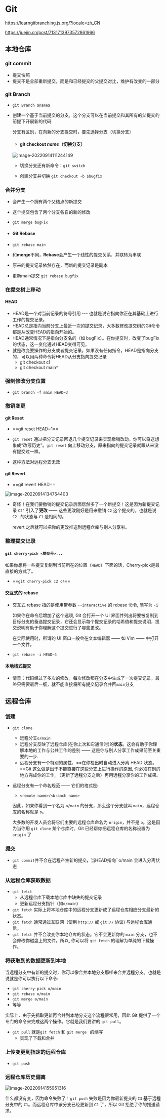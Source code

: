 # Git

https://learngitbranching.js.org/?locale=zh_CN


https://juejin.cn/post/7131713973572861966

## 本地仓库



### git commit

- 提交快照
- 提交不是全部重新提交，而是和已经提交的父提交对比，维护有改变的一部分

### git Branch

- `git Branch $name$`

- 创建一个基于当前提交的分支，这个分支可以在当前提交和其所有的父提交的前提下开展新的代码

  分支有区别，在向新的分支提交时，要先选择分支（切换分支）

  - #### git checkout $name$（切换分支）

  ![image-20220914111244149](C:\Users\Administrator\AppData\Roaming\Typora\typora-user-images\image-20220914111244149.png)

  - 切换分支还有新命令：`git switch`

  - 创建分支并切换 `git checkout -b $bugfix`

### 合并分支

- 会产生一个拥有两个父结点的新提交
- 这个提交包含了两个分支各自的新的修改

- `git merge bugFix`



- #### Git Rebase

- `git rebase main`

- 和**merge**不同，**Rebase**会产生一个线性的提交关系，并联转为串联

- 原来的提交记录依然存在，而新的提交记录是副本

- 更新main提交 `git rebase bugfix`



### 在提交树上移动

#### HEAD

- HEAD是一个对当前记录的符号引用 --- 也就是说它指向你正在其基础上进行工作的提交记录。
- HEAD总是指向当前分支上最近一次的提交记录，大多数修改提交树的Git命令都是从改变HEAD的指向开始的。
- HEAD通常情况下是指向分支名的（如 bugFix）。在你提交时，改变了bugFix的状态，这一变化通过HEAD变得可见。
- 就是改变要操作的分支或者提交记录，如果没有任何指令，HEAD是指向分支的，可以用两种命令将HEAD从分支指向提交记录
  - git checkout c1
  - git checkout main^

### 强制修改分支位置

- `git branch -f main HEAD~3`

### 撤销变更

#### git Reset

- ==git reset HEAD~1==

- `git reset` 通过把分支记录回退几个提交记录来实现撤销改动。你可以将这想象成“改写历史”。`git reset` 向上移动分支，原来指向的提交记录就跟从来没有提交过一样。

- 这种方法对远程分支无效

#### git Revert

- ==git revert HEAD==

![image-20220914134754403](C:\Users\Administrator\AppData\Roaming\Typora\typora-user-images\image-20220914134754403.png)

- 奇怪！在我们要撤销的提交记录后面居然多了一个新提交！这是因为新提交记录 `C2'` 引入了**更改** —— 这些更改刚好是用来撤销 `C2` 这个提交的。也就是说 `C2'` 的状态与 `C1` 是相同的。

  revert 之后就可以把你的更改推送到远程仓库与别人分享啦。

### 整理提交记录

#### `git cherry-pick <提交号>...`

如果你想将一些提交复制到当前所在的位置（`HEAD`）下面的话，Cherry-pick是最直接的方式了。

- ==`git cherry-pick c2 c4`==



#### 交互式的 rebase

- 交互式 rebase 指的是使用带参数 `--interactive` 的 rebase 命令, 简写为 `-i`

  如果你在命令后增加了这个选项, Git 会打开一个 UI 界面并列出将要被复制到目标分支的备选提交记录，它还会显示每个提交记录的哈希值和提交说明，提交说明有助于你理解这个提交进行了哪些更改。

  在实际使用时，所谓的 UI 窗口一般会在文本编辑器 —— 如 Vim —— 中打开一个文件。 

- `git rebase -i HEAD~4`



#### 本地栈式提交

- 情景：代码经过了多次的修改，每次修改都在分支中生成了一次提交记录，最终只需要最后一版，就不能直接将所有提交记录合并回`main`分支



## 远程仓库



### 创建

- `git clone` 
  - 远程分支`o/main`
  - 远程分支反映了远程仓库(在你上次和它通信时)的**状态**。这会有助于你理解本地的工作与公共工作的差别 —— 这是你与别人分享工作成果前至关重要的一步.
  - 远程分支有一个特别的属性，==在你检出时自动进入分离 HEAD 状态。==Git 这么做是出于不能直接在这些分支上进行操作的原因, 你必须在别的地方完成你的工作, （更新了远程分支之后）再用远程分享你的工作成果。

- 远程分支有一个命名规范 —— 它们的格式是:

  - `<remote name>/<branch name>`

  因此，如果你看到一个名为 `o/main` 的分支，那么这个分支就叫 `main`，远程仓库的名称就是 `o`。

  大多数的开发人员会将它们主要的远程仓库命名为 `origin`，并不是 `o`。这是因为当你用 `git clone` 某个仓库时，Git 已经帮你把远程仓库的名称设置为 `origin` 了

### 提交

- `git commit`并不会在远程产生新的提交，当HEAD指向``o/main`会进入分离状态

### 从远程仓库获取数据

- `git fetch`
  - 从远程仓库下载本地仓库中缺失的提交记录
  - 更新远程分支指针（如`o/main`)
- `git fetch` 实际上将本地仓库中的远程分支更新成了远程仓库相应分支最新的状态。
- `git fetch` 通常通过互联网（使用 `http://` 或 `git://` 协议) 与远程仓库通信。
- `git fetch` 并不会改变你本地仓库的状态。它不会更新你的 `main` 分支，也不会修改你磁盘上的文件。所以, 你可以将 `git fetch` 的理解为单纯的下载操作。

### 将获取到的数据更新到本地

当远程分支中有新的提交时，你可以像合并本地分支那样来合并远程分支。也就是说就是你可以执行以下命令:

- `git cherry-pick o/main`
- `git rebase o/main`
- `git merge o/main`
- 等等

实际上，由于先抓取更新再合并到本地分支这个流程很常用，因此 Git 提供了一个专门的命令来完成这两个操作。它就是我们要讲的 `git pull`。

- `git pull` 就是`git fetch` 和 `git merge ` 的缩写
  - 实现了下载和合并



### 上传变更到指定的远程仓库

- `git push` 



### 远程仓库历史偏离

![image-20220914155951316](C:\Users\Administrator\AppData\Roaming\Typora\typora-user-images\image-20220914155951316.png)

什么都没有变，因为命令失败了！`git push` 失败是因为你最新提交的 `C3` 基于远程分支中的 `C1`。而远程仓库中该分支已经更新到 `C2` 了，所以 Git 拒绝了你的推送请求。
